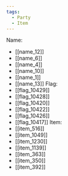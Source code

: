 ```yaml
---
tags:
  - Party
  - Item
---
```

Name:
- [[name_12]]
- [[name_6]]
- [[name_4]]
- [[name_10]]
- [[name_1]]
- [[name_13]]
Flag:
- [[flag_10429]]
- [[flag_10428]]
- [[flag_10420]]
- [[flag_10422]]
- [[flag_10426]]
- [[flag_10417]]
Item:
- [[item_516]]
- [[item_1049]]
- [[item_1230]]
- [[item_1139]]
- [[item_363]]
- [[item_350]]
- [[item_392]]
